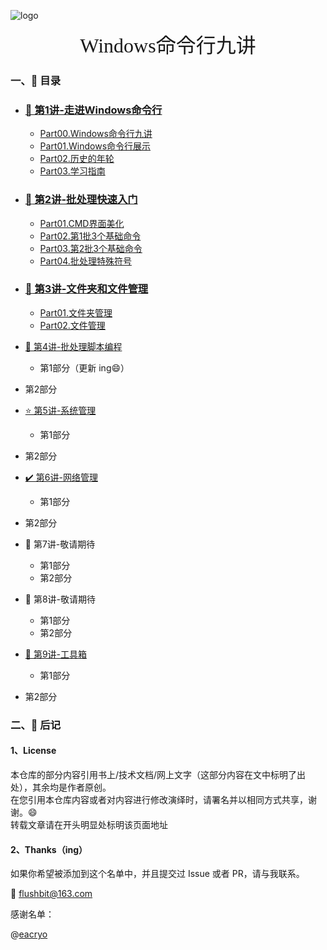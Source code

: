 

![logo](https://gitee.com/HACV/command/raw/master/_style/logo.png)

<center><font size=6 face="行书">Windows命令行九讲</font></center>



### 一、:memo: 目录


- ### [🎨 第1讲-走进Windows命令行](https://hacv.gitee.io/command/#/)

  - [Part00.Windows命令行九讲](https://hacv.gitee.io/command/#/./%E7%AC%AC1%E8%AE%B2-%E8%B5%B0%E8%BF%9BWindows%E5%91%BD%E4%BB%A4%E8%A1%8C/%E7%AC%AC1%E8%AE%B2)
  - [Part01.Windows命令行展示](https://hacv.gitee.io/command/#/./%E7%AC%AC1%E8%AE%B2-%E8%B5%B0%E8%BF%9BWindows%E5%91%BD%E4%BB%A4%E8%A1%8C/Part01.Windows%E5%91%BD%E4%BB%A4%E8%A1%8C%E5%B1%95%E7%A4%BA)
  - [Part02.历史的年轮](https://hacv.gitee.io/command/#/./%E7%AC%AC1%E8%AE%B2-%E8%B5%B0%E8%BF%9BWindows%E5%91%BD%E4%BB%A4%E8%A1%8C/Part02.%E5%8E%86%E5%8F%B2%E7%9A%84%E5%B9%B4%E8%BD%AE)
  - [Part03.学习指南](https://hacv.gitee.io/command/#/./%E7%AC%AC1%E8%AE%B2-%E8%B5%B0%E8%BF%9BWindows%E5%91%BD%E4%BB%A4%E8%A1%8C/Part03.%E5%AD%A6%E4%B9%A0%E6%8C%87%E5%8D%97)


- ### [:rocket: 第2讲-批处理快速入门](./第2讲-批处理快速入门/第2讲.md)
  
  - [Part01.CMD界面美化](./第2讲-批处理快速入门/Part01.CMD界面美化.md)
  - [Part02.第1批3个基础命令](./第2讲-批处理快速入门/Part02.第1批3个基础命令.md)
  - [Part03.第2批3个基础命令](./第2讲-批处理快速入门/Part03.第2批3个基础命令.md)
  - [Part04.批处理特殊符号](./第2讲-批处理快速入门/Part04.批处理特殊符号.md)


- ### [:file_folder: 第3讲-文件夹和文件管理](./第3讲-文件夹和文件管理/第3讲.md)
  
  - [Part01.文件夹管理](./第3讲-文件夹和文件管理/Part01.文件夹管理.md)
  - [Part02.文件管理](./第3讲-文件夹和文件管理/Part02.文件管理.md)


- [🐾 第4讲-批处理脚本编程](./book/第4讲-批处理脚本编程/第4讲.md)
  
  - 第1部分（更新 ing:smile:）
- 第2部分
  
- [⭐️ 第5讲-系统管理](./book/第5讲-系统管理/第5讲.md)
  
  - 第1部分
- 第2部分
  
- [✔️ 第6讲-网络管理](./book/第6讲-网络管理/第6讲.md)
  
  - 第1部分
- 第2部分
  
- 🎨 第7讲-敬请期待
  - 第1部分
  - 第2部分

- 🎨 第8讲-敬请期待
  - 第1部分
  - 第2部分

- [🔧 第9讲-工具箱](./book/第9讲-工具箱/第9讲.md)
  
  - 第1部分
- 第2部分
  
  

### 二​、:memo: 后记

#### 1、License

本仓库的部分内容引用书上/技术文档/网上文字（这部分内容在文中标明了出处），其余均是作者原创。  
在您引用本仓库内容或者对内容进行修改演绎时，请署名并以相同方式共享，谢谢。:smile:  
转载文章请在开头明显处标明该页面地址      



#### 2、Thanks（ing）

如果你希望被添加到这个名单中，并且提交过 Issue 或者 PR，请与我联系。    

:email: flushbit@163.com  

感谢名单：  

@[eacryo](https://github.com/eacryo) 







